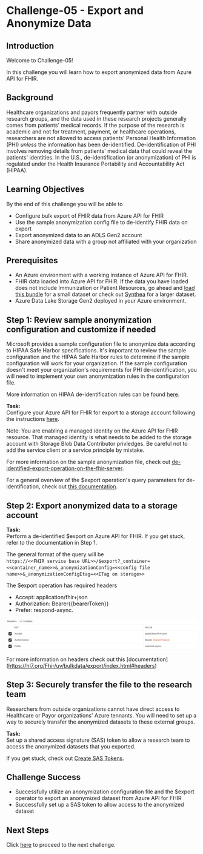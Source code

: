 # Challenge-05 - Export and Anonymize Data
## Introduction

Welcome to Challenge-05!

In this challenge you will learn how to export anonymized data from Azure API for FHIR.

## Background

Healthcare organizations and payors frequently partner with outside research groups, and the data used in these research projects generally comes from patients' medical records. If the purpose of the research is academic and not for treatment, payment, or healthcare operations, researchers are not allowed to access patients' Personal Health Information (PHI) *unless* the information has been de-identified. De-identification of PHI involves removing details from patients' medical data that could reveal the patients' identities. In the U.S., de-identification (or anonymization) of PHI is regulated under the Health Insurance Portability and Accountability Act (HIPAA).

## Learning Objectives
By the end of this challenge you will be able to
* Configure bulk export of FHIR data from Azure API for FHIR
* Use the sample anonymization config file to de-identify FHIR data on export
* Export anonymized data to an ADLS Gen2 account
* Share anonymized data with a group not affiliated with your organization

## Prerequisites 
* An Azure environment with a working instance of Azure API for FHIR. 
* FHIR data loaded into Azure API for FHIR. If the data you have loaded does not include Immunization or Patient Resources, go ahead and [load this bundle](https://github.com/kamoclav/openhack-mc4h-2/blob/main/Challenge-9/synthea_sample_data_fhir_r4%20OpenHack.zip) for a small dataset or check out [Synthea](https://synthetichealth.github.io/synthea/) for a larger dataset.
* Azure Data Lake Storage Gen2 deployed in your Azure environment.

## Step 1: Review sample anonymization configuration and customize if needed
Microsoft provides a sample configuration file to anonymize data according to HIPAA Safe Harbor specifications. It's important to review the sample configuration and the HIPAA Safe Harbor rules to determine if the sample configuration will work for your organization. If the sample configuration doesn't meet your organization's requirements for PHI de-identification, you will need to implement your own anonymization rules in the configuration file.

More information on HIPAA de-identification rules can be found [here](https://www.hhs.gov/hipaa/for-professionals/privacy/special-topics/de-identification/index.html).

**Task:**  
Configure your Azure API for FHIR for export to a storage account following the instructions [here](https://docs.microsoft.com/en-us/azure/healthcare-apis/data-transformation/configure-export-data). <br>

Note: You are enabling a managed identity on the Azure API for FHIR resource. That managed identity is what needs to be added to the storage account with Storage Blob Data Contributor privledges. Be careful not to add the service client or a service principle by mistake. <br>

For more information on the sample anonymization file, check out [de-identified-export-operation-on-the-fhir-server](https://github.com/microsoft/Tools-for-Health-Data-Anonymization/blob/master/docs/FHIR-anonymization.md#how-to-perform-de-identified-export-operation-on-the-fhir-server).

For a general overview of the $export operation's query parameters for de-identification, check out [this documentation](https://docs.microsoft.com/en-us/azure/healthcare-apis/data-transformation/de-identified-export).


## Step 2: Export anonymized data to a storage account

**Task:**  
Perform a de-identified $export on Azure API for FHIR. If you get stuck, refer to the documentation in Step 1. <br>

The general format of the query will be <br>
`https://<<FHIR service base URL>>/$export?_container=<<container_name>>&_anonymizationConfig=<<config file name>>&_anonymizationConfigEtag=<<ETag on storage>>`

The $export operation has required headers 
* Accept: application/fhir+json
* Authorization: Bearer{{bearerToken}}
* Prefer: respond-async. <br>

![export-header](./media/Export_Headers.png) <br>

For more information on headers check out this [documentation] (https://hl7.org/Fhir/uv/bulkdata/export/index.html#headers)

## Step 3: Securely transfer the file to the research team
Researchers from outside organizations cannot have direct access to Healthcare or Payor organizations' Azure tennants. You will need to set up a way to securely transfer the anonymized datasets to these external groups.

**Task:**  
Set up a shared access signature (SAS) token to allow a research team to access the anonymized datasets that you exported.

If you get stuck, check out [Create SAS Tokens](https://docs.microsoft.com/en-us/azure/cognitive-services/translator/document-translation/create-sas-tokens?tabs=Containers).

## Challenge Success

+ Successfully utilize an anonymization configuration file and the $export operator to export an anonymized dataset from Azure API for FHIR
+ Successfully set up a SAS token to allow access to the anonymized dataset

## Next Steps

Click [here](../Challenge-06/ReadMe.md) to proceed to the next challenge.
